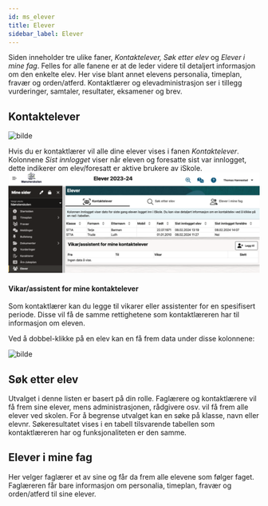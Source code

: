 ```yaml
---
id: ms_elever
title: Elever
sidebar_label: Elever
---
```


Siden inneholder tre ulike faner, _Kontaktelever, Søk etter elev_ og _Elever i mine fag_. Felles for alle fanene er at de leder videre til detaljert informasjon om den enkelte elev. Her vise blant annet elevens personalia, timeplan, fravær og orden/atferd. Kontaktlærer og elevadministrasjon ser i tillegg vurderinger, samtaler, resultater, eksamener og brev. 


## Kontaktelever

![bilde](https://github.com/BarmanHanssen/iskole/assets/80097133/44548b8d-4c93-401a-9fba-e7b40e1bcd9a)

Hvis du er kontaktlærer vil alle dine elever vises i fanen _Kontaktelever_. Kolonnene _Sist innlogget_ viser når eleven og foresatte sist var innlogget, dette indikerer om elev/foresatt er aktive brukere av iSkole.
![bilde](/img/ms_elever_kontaktelever.png 'Kontaktelever')

#### Vikar/assistent for mine kontaktelever
Som kontaktlærer kan du legge til vikarer eller assistenter for en spesifisert periode. Disse vil få de samme rettighetene som kontaktlæreren har til informasjon om eleven.


Ved å dobbel-klikke på en elev kan en få frem data under disse kolonnene:

![bilde](https://github.com/BarmanHanssen/iskole/assets/80097133/cdd6bf2a-a20a-4cac-b984-810000709a64)

## Søk etter elev
Utvalget i denne listen er basert på din rolle. Faglærere og kontaktlærere vil få frem sine elever, mens administrasjonen, rådgivere osv. vil få frem alle elever ved skolen.
For å begrense utvalget kan en  søke på klasse, navn eller elevnr. Søkeresultatet vises i en tabell tilsvarende tabellen som kontaktlæreren har og funksjonaliteten er den samme.

## Elever i mine fag
Her velger faglærer et av sine og får da frem alle elevene som følger faget. Faglæreren får bare informasjon om personalia, timeplan, fravær og orden/atferd til sine elever.
